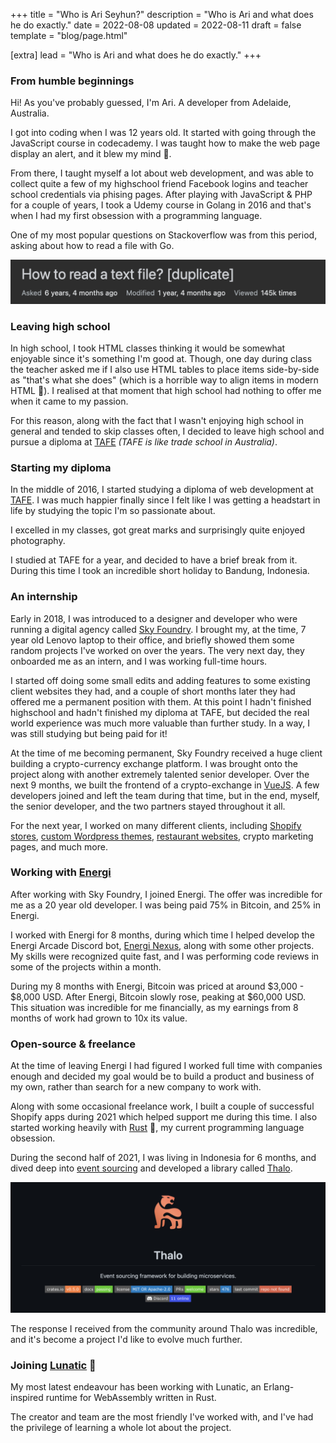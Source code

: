 +++
title = "Who is Ari Seyhun?"
description = "Who is Ari and what does he do exactly."
date = 2022-08-08
updated = 2022-08-11
draft = false
template = "blog/page.html"

[extra]
lead = "Who is Ari and what does he do exactly."
+++

### From humble beginnings

Hi! As you've probably guessed, I'm Ari. A developer from Adelaide, Australia.

I got into coding when I was 12 years old. It started with going through the JavaScript course in codecademy.
I was taught how to make the web page display an alert, and it blew my mind 🤯.

From there, I taught myself a lot about web development, and was able to collect quite a few of my highschool friend
Facebook logins and teacher school credentials via phising pages.
After playing with JavaScript & PHP for a couple of years, I took a Udemy course in Golang in 2016 and that's when I had
my first obsession with a programming language.

One of my most popular questions on Stackoverflow was from this period, asking about how to read a file with Go.

[![how_to_read_a_text_file_stackoverflow_image]][how_to_read_a_text_file_stackoverflow_link]

[how_to_read_a_text_file_stackoverflow_image]: /how-to-read-a-text-file-stackoverflow.png
[how_to_read_a_text_file_stackoverflow_link]: https://stackoverflow.com/questions/36111777/how-to-read-a-text-file

### Leaving high school

In high school, I took HTML classes thinking it would be somewhat enjoyable since it's something I'm good at.
Though, one day during class the teacher asked me if I also use HTML tables to place items side-by-side as
"that's what she does" (which is a horrible way to align items in modern HTML 🤦).
I realised at that moment that high school had nothing to offer me when it came to my passion.

For this reason, along with the fact that I wasn't enjoying high school in general and tended to skip classes often,
I decided to leave high school and pursue a diploma at [TAFE] _(TAFE is like trade school in Australia)_.

[tafe]: https://www.tafecourses.com.au/resources/what-is-tafe/

### Starting my diploma

In the middle of 2016, I started studying a diploma of web development at [TAFE].
I was much happier finally since I felt like I was getting a headstart in life by studying the topic I'm so passionate
about.

I excelled in my classes, got great marks and surprisingly quite enjoyed photography.

I studied at TAFE for a year, and decided to have a brief break from it. During this time I took an incredible short
holiday to Bandung, Indonesia.

[tafe]: https://www.tafecourses.com.au/resources/what-is-tafe/

### An internship

Early in 2018, I was introduced to a designer and developer who were running a digital agency called [Sky Foundry].
I brought my, at the time, 7 year old Lenovo laptop to their office, and briefly showed them some random projects I've
worked on over the years. The very next day, they onboarded me as an intern, and I was working full-time hours.

I started off doing some small edits and adding features to some existing client websites they had,
and a couple of short months later they had offered me a permanent position with them.
At this point I hadn't finished highschool and hadn't finished my diploma at TAFE, but decided the real world experience
was much more valuable than further study. In a way, I was still studying but being paid for it!

At the time of me becoming permanent, Sky Foundry received a huge client building a crypto-currency exchange platform.
I was brought onto the project along with another extremely talented senior developer.
Over the next 9 months, we built the frontend of a crypto-exchange in [VueJS].
A few developers joined and left the team during that time, but in the end, myself, the senior developer, and the two
partners stayed throughout it all.

For the next year, I worked on many different clients, including [Shopify stores], [custom Wordpress themes],
[restaurant websites], crypto marketing pages, and much more.

[sky foundry]: https://skyfoundry.agency/
[vuejs]: https://vuejs.org/
[shopify stores]: https://shop.piratelife.com.au/
[custom wordpress themes]: https://www.piratelife.com.au/
[restaurant websites]: https://www.gondolagondola.com.au/

### Working with [Energi]

After working with Sky Foundry, I joined Energi. The offer was incredible for me as a 20 year old developer. I was being
paid 75% in Bitcoin, and 25% in Energi.

I worked with Energi for 8 months, during which time I helped develop the Energi Arcade Discord bot, [Energi Nexus],
along with some other projects.
My skills were recognized quite fast, and I was performing code reviews in some of the projects within a month.

During my 8 months with Energi, Bitcoin was priced at around $3,000 - $8,000 USD. After Energi, Bitcoin slowly rose,
peaking at $60,000 USD.
This situation was incredible for me financially, as my earnings from 8 months of work had grown to 10x its value.

[energi]: https://energi.world/
[energi nexus]: https://nexus.energi.network/

### Open-source & freelance

At the time of leaving Energi I had figured I worked full time with companies enough and decided my goal would be to
build a product and business of my own, rather than search for a new company to work with.

Along with some occasional freelance work, I built a couple of successful Shopify apps during 2021 which helped support
me during this time. I also started working heavily with [Rust] 🦀, my current programming language obsession.

During the second half of 2021, I was living in Indonesia for 6 months, and dived deep into [event sourcing] and
developed a library called [Thalo].

![thalo_github_image]

The response I received from the community around Thalo was incredible, and it's become a project I'd like to evolve
much further.

[rust]: https://www.rust-lang.org/
[event sourcing]: https://martinfowler.com/eaaDev/EventSourcing.html
[thalo]: https://github.com/thalo-rs/thalo
[thalo_github_image]: /thalo-github.png
[thalo_github_link]: https://github.com/thalo-rs/thalo

### Joining [Lunatic] 🌚

My most latest endeavour has been working with Lunatic, an Erlang-inspired runtime for WebAssembly written in Rust.

The creator and team are the most friendly I've worked with, and I've had the privilege of learning a whole lot about
the project.

[lunatic]: https://lunatic.solutions/
